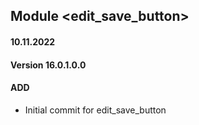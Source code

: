 ## Module <edit_save_button>

#### 10.11.2022
#### Version 16.0.1.0.0
#### ADD
- Initial commit for edit_save_button

